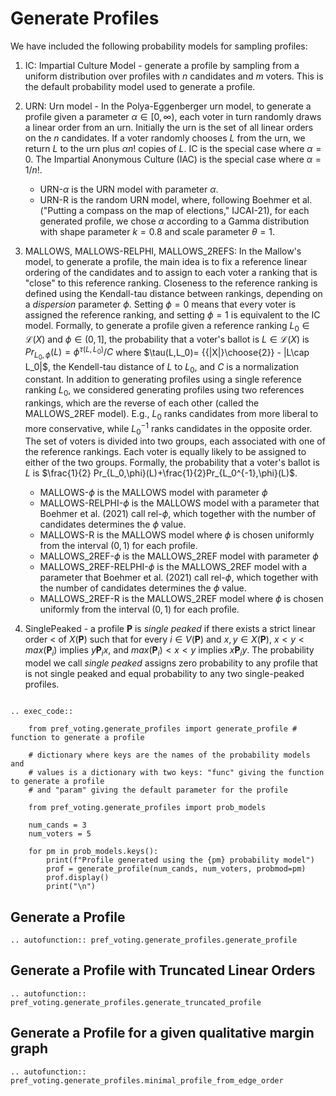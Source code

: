Generate Profiles
=======================================

We have included the following probability models for sampling profiles: 

1. IC: Impartial Culture Model - generate a profile by sampling from a uniform distribution over profiles with $n$ candidates and $m$ voters.  This is the default probability model used to generate a profile. 


2. URN: Urn model -  In the Polya-Eggenberger urn model, to generate a profile given a parameter $\alpha\in [0,\infty)$, each voter in turn randomly draws a linear order from an urn. Initially the urn is the set of all linear orders on the $n$ candidates. If a voter randomly chooses $L$ from the urn, we return $L$ to the urn plus $\alpha n!$ copies of $L$. IC is the special case where $\alpha=0$. The Impartial Anonymous Culture (IAC) is the special case where $\alpha=1/n!$. 

    * URN-$\alpha$ is the URN model with parameter $\alpha$.  
    * URN-R is the random URN model, where, following Boehmer et al. ("Putting a
compass on the map of elections," IJCAI-21), for each generated profile, we chose $\alpha$ according to a Gamma distribution with shape parameter $k=0.8$ and scale parameter $\theta=1$.

3. MALLOWS, MALLOWS-RELPHI, MALLOWS_2REFS: In the Mallow's model, to generate a profile, the main idea is to fix a reference  linear ordering of the candidates and to assign to each voter a ranking that is "close" to this reference ranking.   Closeness to the reference ranking is defined using the Kendall-tau distance between rankings, depending on a  *dispersion* parameter $\phi$.   Setting $\phi= 0$ means that every voter is assigned the reference ranking, and setting $\phi=1$ is equivalent to the IC model. Formally, to generate a profile given a reference ranking $L_0\in\mathcal{L}(X)$ and $\phi\in (0,1]$, the probability that a voter's ballot is $L\in\mathcal{L}(X)$ is $Pr_{L_0,\phi}(L)=\phi^{\tau(L,L_0)}/C$ where $\tau(L,L_0)= {{|X|}\choose{2}} - |L\cap L_0|$, the Kendell-tau distance of $L$ to $L_0$, and $C$ is a normalization constant. In addition to generating profiles using a single reference ranking $L_0$, we considered generating profiles using two references rankings, which are the reverse of each other (called the MALLOWS_2REF model). E.g., $L_0$ ranks candidates from more liberal to more conservative, while $L_0^{-1}$ ranks candidates in the opposite order. The set of voters is divided into two groups, each associated with one of the reference rankings. Each voter is equally likely to be assigned to either of the two groups. Formally, the probability that a voter's ballot is $L$ is $\frac{1}{2} Pr_{L_0,\phi}(L)+\frac{1}{2}Pr_{L_0^{-1},\phi}(L)$. 

    * MALLOWS-$\phi$ is the MALLOWS model with parameter $\phi$
    * MALLOWS-RELPHI-$\phi$ is the MALLOWS model with a parameter that Boehmer et al. (2021) call rel-$\phi$, which together with the number of candidates determines the $\phi$ value. 
    * MALLOWS-R is the MALLOWS model where $\phi$ is chosen uniformly from the interval $(0,1)$ for each profile. 
    * MALLOWS_2REF-$\phi$ is the MALLOWS_2REF model with parameter $\phi$
    * MALLOWS_2REF-RELPHI-$\phi$ is the MALLOWS_2REF model with a parameter that Boehmer et al. (2021) call rel-$\phi$, which together with the number of candidates determines the $\phi$ value. 
    * MALLOWS_2REF-R is the MALLOWS_2REF model where $\phi$ is chosen uniformly from the interval $(0,1)$ for each profile. 


4. SinglePeaked - a profile $\mathbf{P}$ is *single peaked* if there exists a strict linear order $<$ of $X(\mathbf{P})$ such that for every $i\in V(\mathbf{P})$ and $x,y\in X(\mathbf{P})$, $x<y < max(\mathbf{P}_i)$ implies  $y\mathbf{P}_ix$, and $max(\mathbf{P}_i)< x<y$ implies $x\mathbf{P}_iy$. The probability model we call *single peaked* assigns zero probability to any profile that is not single peaked and equal probability to any two single-peaked profiles. 

```{eval-rst}

.. exec_code:: 

    from pref_voting.generate_profiles import generate_profile # function to generate a profile

    # dictionary where keys are the names of the probability models and 
    # values is a dictionary with two keys: "func" giving the function to generate a profile
    # and "param" giving the default parameter for the profile

    from pref_voting.generate_profiles import prob_models 

    num_cands = 3
    num_voters = 5

    for pm in prob_models.keys():
        print(f"Profile generated using the {pm} probability model")
        prof = generate_profile(num_cands, num_voters, probmod=pm)
        prof.display()
        print("\n")

```


## Generate a Profile

```{eval-rst}
.. autofunction:: pref_voting.generate_profiles.generate_profile

```

## Generate a Profile with Truncated Linear Orders

```{eval-rst}
.. autofunction:: pref_voting.generate_profiles.generate_truncated_profile

```

## Generate a Profile for a given qualitative margin graph

```{eval-rst}
.. autofunction:: pref_voting.generate_profiles.minimal_profile_from_edge_order

```
